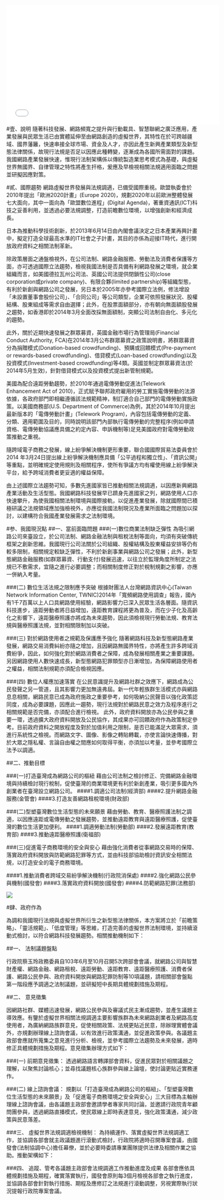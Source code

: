 <iframe width="560" height="315" src="//www.youtube.com/embed/6RDS5U1o5EE" frameborder="0" allowfullscreen></iframe>
#壹、說明
隨著科技發展、網路頻寬之提升與行動載具、智慧聯網之廣泛應用，產業發展與民眾生活已由實體延伸至由網路創造的虛擬世界，其特性在於可跨越疆域、國界藩籬，快速串接全球市場、資金及人才，亦因此產生新興產業類型及新型態法律關係，故現行法規是否足以因應此種轉變，逐漸成為各國所需面對的課題。我國網路產業發展快速，惟現行法制架構係以傳統製造業思考模式為基礎，與虛擬世界無國界、自律管理之特性將產生扞格，爰應及早檢視相關法規適用面臨之問題並研擬因應對策。 

#貳、國際趨勢 
網路虛擬世界發展與法規調適，已備受國際重視。歐盟執委會於2010年提出「歐洲2020計畫」(Europe 2020)，規劃2020年以前歐洲整體發展七大面向，其中一面向為「歐盟數位進程」(Digital Agenda)，著重資通訊(ICT)科技之妥善利用，並透過必要法規調整，打造前瞻數位環境，以增強創新和經濟成長。

日本為推動科學技術創新，於2013年6月14日由內閣會議決定之日本產業再興計畫中，擬定打造全球最高水準的IT社會之子計畫，其目的亦係為迎接IT時代，進行開放政府資料之相關法制革新。

除政策層面之通盤檢視外，在公司法制、網路金融服務、勞動法及消費者保護等方面，亦可透過國際立法趨勢，檢視我國法制是否具備有利網路發展之環境，就企業組織而言，如美國德拉瓦州公司法、英國公司法提供閉鎖性公司(close corporation或private company)、有限合夥(limited partnership)等組織型態，有利於新創與網路公司之發展，另日本於2005年亦參考國際立法例，修法增設「未設置董事會股份公司」、「合同公司」等公司類型，企業可依照發展狀況、股權結構、股東組成等需求自由選擇；此外，在股票面額部分，亦有朝向無面額股發展之趨勢，如香港即於2014年3月全面改採無面額制，突顯公司法制自由化、多元化的趨勢。

此外，關於近期快速發展之群眾募資，英國金融市場行為管理局(Financial Conduct Authority, FCA)在2014年3月公布群眾募資之政策說明書，將群眾募資分為捐贈模式(Donation-based crowdfunding)、預購或回饋模式(Pre-payment or rewards-based crowdfunding)、借貸模式(Loan-based crowdfunding)以及投資模式(Investment-based crowdfunding)等4類。英國並制定群眾募資法(於2014年5月生效)，針對借貸模式以及投資模式提出新管制規範。

美國為配合遠距勞動趨勢，於2010年通過電傳勞動促進法(Telework Enhancement Act of 2010)，正式賦予聯邦政府雇用的勞工實施電傳勞動的法源依據，各政府部門即相繼遵循該法規範精神，制訂適合自己部門的電傳勞動實施政策。以美國商務部(U.S. Department of Commerce)為例，其於2014年10月提出最新版本的「電傳勞動計畫」(Telework Program)，內容包括電傳勞動的定義、分類、適用範圍及目的，同時說明該部門內部執行電傳勞動的完整程序(例如申請資格、電傳勞動協議應具備之約定內容、申訴機制等)足見美國政府對電傳勞動政策推動之重視。 

隨跨域電子商務之發展，線上紛爭解決機制更形重要，聯合國國際貿易法委員會於2014 年3月24日提出線上紛爭解決機制應具備「公平過程和獨立性」、「資訊公開」等重點，並明確規定使用規則及相關程序，使所有爭議方均有權使用線上紛爭解決平台，給予跨域消費者更妥適的權益保障。

由上述國際立法趨勢可知，多數先進國家皆已推動相關法規調適，以因應新興網路產業活動及生活型態。我國網路科技發展早已躋身先進國家之列，網路使用人口亦快速攀升，為使我國相關法制環境與國際接軌，以促進產業發展，除就國際間已積極研議之法規領域應加強檢視外，亦應從我國法制現況及產業所面臨之問題加以探討，以建構符合我國產業發展需求之法制環境。 

#参、我國現況點
##一、當前面臨問題
###(一)數位商業法制缺乏彈性
為吸引網路公司來臺設立，於公司法制、網路金融法制與租稅法制等面向，均須有突破傳統框架之創新思維。我國現行公司法關於公司組織、股權結構及股東權益安排等仍有較多限制，相關規定較缺乏彈性，不利於新創事業與網路公司之發展；此外，新型態網路金融服務(如群眾募資、行動支付)發展迅速，以往立於監理角度所制定之法規已不敷需求，宜隨之進行必要調整；而相關制度修正對於稅制規劃之影響，亦應一併納入考量。

###(二) 數位生活法規之限制應予突破
根據財團法人台灣網路資訊中心(Taiwan Network Information Center, TWNIC)2014年「寬頻網路使用調查」報告，國內有1千7百萬以上人口具網路使用經驗，網路影響力已深入民眾生活各層面。隨資訊科技進步，遠距勞動者將日益增加，遠距教育課程將更為普及，而在少子化及高齡化之影響下，遠距醫療照護亦將成為未來趨勢，因此須檢視現行勞動法規、教育法規與醫療照護法規，並對相關限制加以突破。 

###(三) 對於網路使用者之規範及保護應予強化 
隨著網路科技及新型態網路產業發展，網路交易消費糾紛亦隨之增加，且因網路無國界特性，亦將產生許多跨域消費紛爭，因此，如何強化對於網路消費者之保障，成為發展相關產業之重要課題。另因網路使用人數快速成長，新型態網路犯罪類型亦日漸增加，為保障網路使用者之權益，相關法制規範亦須配合檢視因應。 

###(四) 數位人權應加速落實 
在公民意識提升及網路社群之效應下，網路成為公民發聲之另一管道，且其影響力更加無遠弗屆。新一代年輕族群生活模式亦與網路息息相關，網路民意已成為政府施政之重要參考，如何吸納公民聲音以強化政策認同度，成為必要課題，因應此一趨勢，現行法規對於網路民意之效力及程序進行之相關規範是否完備，亦須配合進行檢視。
此外，政府資料開放亦為公民參與之重要一環，透過擴大政府資料開放及公民協作，其成果亦可回饋政府作為政策制定參考。目前政府資料之開放程度及對於加值利用之限制，是否已能滿足大眾需求，須進行系統性之檢視。而網路文字、圖像、影像之轉貼轉載，亦使言論快速傳播，對於大眾之隱私權、言論自由權之間應如何取得平衡，亦須加以考量，並參考國際立法予以調適。

##二、推動目標 

###(一)打造臺灣成為網路公司的樞紐
藉由公司法制之檢討修正、完備網路金融環境與持續檢討現行稅制，促使臺灣的商業環境更有利於新創產業，吸引更多國內外創業者在臺灣設立網路公司。 
####1.調適公司法制(經濟部) 
####2.提升網路金融服務(金管會)
####3.打造友善網路租稅環境(財政部)

###(二)型塑臺灣數位生活型態的未來願景
藉由勞動、教育、醫療照護法制之調適，以因應遠距或電傳勞動之發展趨勢，並推動遠距教育與遠距醫療照護，促使臺灣的數位生活更加便利。
####1.調適勞動法制(勞動部)
####2.發展遠距教育(教育部)
####3.推動遠距醫療照護(衛福部) 

###(三)促進電子商務環境的安全與安心
藉由強化消費者從事網路交易時的保障、落實政府資料開放與防範網路犯罪等方式，並由科技部協助檢討資訊安全相關法規，以打造安全的電子商務環境。

####1.推動消費者跨域交易紛爭解決機制(行政院消保處)
####2.強化網路公民參與機制(國發會)
####3.落實政府資料開放(國發會) 
####4.防範網路犯罪(法務部) 

![](https://googledrive.com/host/0B1dxVSy0NgWdUnNrSzNJam9sRFE)

#肆、政府作為

為調和我國現行法規與虛擬世界所衍生之新型態法律關係，本方案將立於「前瞻策略」、「靈活規範」、「低度管理」等思維，打造完善的虛擬世界法制環境，並持續滾動式檢討，以符合網路科技發展趨勢。相關推動機制如下： 

##一、 法制議題盤點 

行政院蔡玉玲政務委員自103年6月至10月召開5次跨部會會議，就網路公司與智慧財產權、網路金融、網路租稅、遠距勞動、遠距教育、遠距醫療照護、消費者保護、網路公民參與、政府資料開放與網路犯罪防制等10項議題，請相關部會盤點第一階段應予調適之法制議題，並研擬短中長期具體規劃措施及期程。 

##二、 意見徵集 

因網路社群、媒體迅速發展，網路公民參與及審議式民主漸成趨勢，並產生議題主導效應。有鑒於虛擬世界相關法規調適主要影響族群為未來網路創業者及網路高度使用者，為廣納網路族群意見，促使相關政策、法規更貼近民意，除辦理實體會議外，亦規劃辦理線上諮詢會議，以有效進行政策溝通，並促進政策參與。各議題主政部會應就所蒐集之意見進行分析、檢視，並參考國際立法趨勢及未來發展，適時修正具體規劃措施及期程。意見徵集辦理方式如下： 

###(一) 前期意見徵集：
透過網路語言轉譯部會資料，促進民眾對於相關議題之理解，以聚焦討論核心；並尋找議題核心族群參與線上論壇，使討論更貼近實務運作。 

###(二) 線上諮詢會議：
規劃以「打造臺灣成為網路公司的樞紐」、「型塑臺灣數位生活型態的未來願景」及「促進電子商務環境之安全與安心」三大目標為主軸辦理線上諮詢會議，由各議題主政部會邀請學者專家共同討論，並邀請行政院青年顧問團參與，透過網路直播模式，使民眾線上即時表達意見，強化政策溝通，減少政策與民意落差。 

###三、 虛擬世界法規調適檢視機制： 
為持續運作、落實虛擬世界法規調適工作，並協調各部會就主政議題進行滾動式檢討，行政院將適時召開專案會議，由國發會(法制協調中心)擔任幕僚，並於必要時委請專業團隊提供法律及相關作業之協助。推動架構如下：


###四、 追蹤、管考各議題主政部會法規調適工作推動進度及成果 
各部會應依具體規劃措施及期程，確實落實執行，國發會原則每3個月檢視各部會之執行進度，並協調各部會針對執行措施、期程及應修訂之法規進行滾動調整，另視實際執行狀況提報行政院專案會議。
